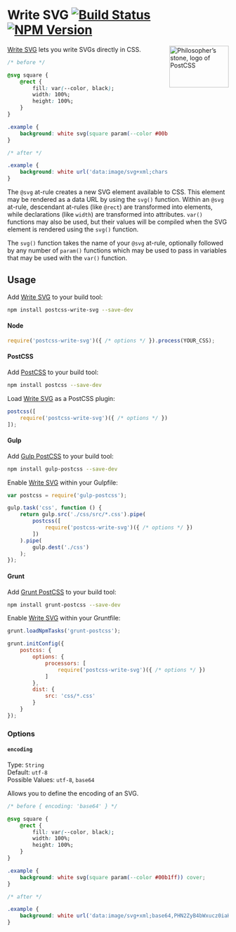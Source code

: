 # Write SVG [![Build Status][ci-img]][ci] [![NPM Version][npm-img]][npm]

<img align="right" width="135" height="95" src="http://postcss.github.io/postcss/logo-leftp.png" title="Philosopher’s stone, logo of PostCSS">

[Write SVG] lets you write SVGs directly in CSS.

```css
/* before */

@svg square {
	@rect {
		fill: var(--color, black);
		width: 100%;
		height: 100%;
	}
}

.example {
	background: white svg(square param(--color #00b1ff)) cover;
}

/* after */

.example {
	background: white url('data:image/svg+xml;charset=utf-8,%3Csvg xmlns=%22http://www.w3.org/2000/svg%22%3E%3Crect fill=%22%2300b1ff%22 width=%22100%25%22 height=%22100%25%22/%3E%3C/svg%3E') cover;
}
```

The `@svg` at-rule creates a new SVG element available to CSS. This element may be rendered as a data URL by using the `svg()` function. Within an `@svg` at-rule, descendant at-rules (like `@rect`) are transformed into elements, while declarations (like `width`) are transformed into attributes. `var()` functions may also be used, but their values will be compiled when the SVG element is rendered using the `svg()` function. 

The `svg()` function takes the name of your `@svg` at-rule, optionally followed by any number of `param()` functions which may be used to pass in variables that may be used with the `var()` function.

## Usage

Add [Write SVG] to your build tool:

```bash
npm install postcss-write-svg --save-dev
```

#### Node

```js
require('postcss-write-svg')({ /* options */ }).process(YOUR_CSS);
```

#### PostCSS

Add [PostCSS] to your build tool:

```bash
npm install postcss --save-dev
```

Load [Write SVG] as a PostCSS plugin:

```js
postcss([
	require('postcss-write-svg')({ /* options */ })
]);
```

#### Gulp

Add [Gulp PostCSS] to your build tool:

```bash
npm install gulp-postcss --save-dev
```

Enable [Write SVG] within your Gulpfile:

```js
var postcss = require('gulp-postcss');

gulp.task('css', function () {
	return gulp.src('./css/src/*.css').pipe(
		postcss([
			require('postcss-write-svg')({ /* options */ })
		])
	).pipe(
		gulp.dest('./css')
	);
});
```

#### Grunt

Add [Grunt PostCSS] to your build tool:

```bash
npm install grunt-postcss --save-dev
```

Enable [Write SVG] within your Gruntfile:

```js
grunt.loadNpmTasks('grunt-postcss');

grunt.initConfig({
	postcss: {
		options: {
			processors: [
				require('postcss-write-svg')({ /* options */ })
			]
		},
		dist: {
			src: 'css/*.css'
		}
	}
});
```

### Options

#### `encoding`

Type: `String`  
Default: `utf-8`  
Possible Values: `utf-8`, `base64`

Allows you to define the encoding of an SVG.

```css
/* before { encoding: 'base64' } */

@svg square {
	@rect {
		fill: var(--color, black);
		width: 100%;
		height: 100%;
	}
}

.example {
	background: white svg(square param(--color #00b1ff)) cover;
}

/* after */

.example {
	background: white url('data:image/svg+xml;base64,PHN2ZyB4bWxucz0iaHR0cDovL3d3dy53My5vcmcvMjAwMC9zdmciPjxyZWN0IGZpbGw9IiMwMGIxZmYiIHdpZHRoPSIxMDAlIiBoZWlnaHQ9IjEwMCUiLz48L3N2Zz4=') cover;
}
```

[ci]:      https://travis-ci.org/jonathantneal/postcss-write-svg
[ci-img]:  https://travis-ci.org/jonathantneal/postcss-write-svg.svg
[npm]:     https://www.npmjs.com/package/postcss-write-svg
[npm-img]: https://badge.fury.io/js/postcss-write-svg.svg

[Gulp PostCSS]:  https://github.com/postcss/gulp-postcss
[Grunt PostCSS]: https://github.com/nDmitry/grunt-postcss
[PostCSS]:       https://github.com/postcss/postcss
[Write SVG]:     https://github.com/jonathantneal/postcss-write-svg
